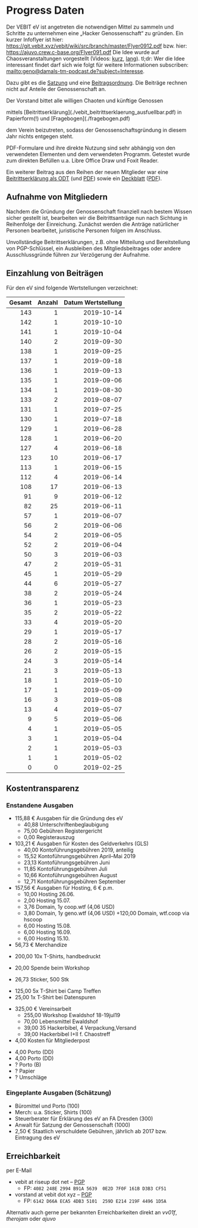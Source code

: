 
# Progress Daten


Der VEBIT eV ist angetreten die notwendigen Mittel zu sammeln und
Schritte zu unternehmen eine „Hacker Genossenschaft“ zu gründen.
Ein kurzer Infoflyer ist hier: https://git.vebit.xyz/vebit/wiki/src/branch/master/Flyer0912.pdf bzw. hier: https://ajuvo.crew.c-base.org/Flyer091.pdf
Die Idee wurde auf Chaosveranstaltungen vorgestellt
(Videos: [kurz](https://media.ccc.de/v/34c3-9256-lightning_talks_day_2#t=2721 "Lighningtalks Tag 2, 34c3"), [lang](https://media.ccc.de/v/35c3chaoswest-37-hacker-eg-genossenschaft-fr-chaosnahes-wirtschaften "ChaosWest, 35c3")).
tl;dr: Wer die Idee interessant findet darf sich wie folgt für weitere Informationen subscriben: <mailto:geno@damals-tm-podcast.de?subject=Interesse>.

Dazu gibt es die [Satzung] und eine [Beitragsordnung].
Die Beiträge rechnen nicht auf Anteile der Genossenschaft an.

Der Vorstand bittet alle willigen Chaoten und künftige Genossen
<!--**bis 17. Juni 2019**--> mittels [Beitrittserklärung](./vebit_beitrittserklaerung_ausfuellbar.pdf) in Papierform(!) und [Fragebogen](./fragebogen.pdf)
dem Verein beizutreten, sodass der Genossenschaftsgründung in
diesem Jahr nichts entgegen steht.

PDF-Formulare und ihre direkte Nutzung sind sehr abhängig von den
verwendeten Elementen und dem verwendeten Programm. Getestet wurde
zum direkten Befüllen u.a. Libre Office Draw und Foxit Reader.
  
Ein weiterer Beitrag aus den Reihen der neuen Mitglieder war eine
[Beitrittserklärung als ODT](./vebit_beitrittserklaerung_ausfuellbar.odt)
(und [PDF](./vebit_beitrittserklaerung_ausfuellbar.pdf)) sowie ein
[Deckblatt](./vebit_rueckadressblatt_ausfuellbar.odt)
([PDF](./vebit_rueckadressblatt_ausfuellbar.pdf)).

[Satzung]: https://git.vebit.xyz/vebit/wiki/src/branch/master/satzung.markdown
[Beitragsordnung]: https://git.vebit.xyz/vebit/wiki/src/branch/master/beitragsordnung.markdown

## Aufnahme von Mitgliedern

Nachdem die Gründung der Genossenschaft finanziell nach bestem Wissen
sicher gestellt ist, bearbeiten wir die Beitrittsanträge nun nach
Sichtung in Reihenfolge der Einreichung. Zunächst werden die Anträge
natürlicher Personen bearbeitet, juristische Personen folgen
im Anschluss.

Unvollständige Beitrittserklärungen, z.B. ohne Mitteilung und
Bereitstellung von PGP-Schlüssel, ein Ausbleiben des Mitgliedsbeitrages
oder andere Ausschlussgründe führen zur Verzögerung der Aufnahme.

## Einzahlung von Beiträgen
 
Für den eV sind folgende Wertstellungen verzeichnet:

Gesamt | Anzahl | Datum Wertstellung
------:|-------:|------:
143 | 1 | 2019-10-14
142 | 1 | 2019-10-10
141 | 1 | 2019-10-04
140 | 2 | 2019-09-30
138 | 1 | 2019-09-25
137 | 1 | 2019-09-18
136 | 1 | 2019-09-13
135 | 1 | 2019-09-06
134 | 1 | 2019-08-30
133 | 2 | 2019-08-07
131 | 1 | 2019-07-25
130 | 1 | 2019-07-18
129 | 1 | 2019-06-28
128 | 1 | 2019-06-20
127 | 4 | 2019-06-18
123 |10 | 2019-06-17
113 | 1 | 2019-06-15
112 | 4 | 2019-06-14
108 |17 | 2019-06-13 
 91 | 9 | 2019-06-12
 82 |25 | 2019-06-11
 57 | 1 | 2019-06-07
 56 | 2 | 2019-06-06
 54 | 2 | 2019-06-05
 52 | 2 | 2019-06-04
 50 | 3 | 2019-06-03
 47 | 2 | 2019-05-31
 45 | 1 | 2019-05-29
 44 | 6 | 2019-05-27
 38 | 2 | 2019-05-24
 36 | 1 | 2019-05-23
 35 | 2 | 2019-05-22
 33 | 4 | 2019-05-20
 29 | 1 | 2019-05-17
 28 | 2 | 2019-05-16
 26 | 2 | 2019-05-15
 24 | 3 | 2019-05-14
 21 | 3 | 2019-05-13
 18 | 1 | 2019-05-10
 17 | 1 | 2019-05-09
 16 | 3 | 2019-05-08
 13 | 4 | 2019-05-07
  9 | 5 | 2019-05-06
  4 | 1 | 2019-05-05
  3 | 1 | 2019-05-04
  2 | 1 | 2019-05-03
  1 | 1 | 2019-05-02
  0 | 0 | 2019-02-25

## Kostentransparenz

### Enstandene Ausgaben

* 115,88 € Ausgaben für die Gründung des eV
  + 40,88 Unterschriftenbeglaubigung
  + 75,00 Gebühren Registergericht
  +  0,00 Registerauszug
* 103,21 € Ausgaben für Kosten des Geldverkehrs (GLS)
  + 40,00 Kontoführungsgebühren 2019, anteilig
  + 15,52 Kontoführungsgebühren April–Mai 2019
  + 23,13 Kontoführungsgebühren Juni
  + 11,85 Kontoführungsgebühren Juli
  + 10,66 Kontoführungsgebühren August
  + 12,71 Kontoführungsgebühren September
* 157,56 € Ausgaben für Hosting, 6 € p.m.
  + 10,00 Hosting 26.06.
  +  2,00 Hosting 15.07.
  +  3,76 Domain, 1y coop.wtf (4,06 USD)
  +  3,80 Domain, 1y geno.wtf (4,06 USD)
  +120,00 Domain, wtf.coop via hscoop
  +  6,00 Hosting 15.08.
  +  6,00 Hosting 16.09.
  +  6,00 Hosting 15.10.
*  56,73 € Merchandize
  + 200,00 10x T-Shirts, handbedruckt
  -  20,00 Spende beim Workshop
  +  26,73 Sticker, 500 Stk
  - 125,00 5x T-Shirt bei Camp Treffen
  -  25,00 1x T-Shirt bei Datenspuren
* 325,00 € Vereinsarbeit
  + 255,00 Workshop Ewaldshof 18-19jul19
  +  70,00 Lebensmittel Ewaldshof
  +  39,00 35 Hackerbibel, 4 Verpackung,Versand
  -  39,00 Hackerbibel I+II f. Chaostreff
*   4,00 Kosten für Mitgliederpost
  +   4,00 Porto (DD)
  +   4,00 Porto (DD)
  +   ? Porto (B)
  +   ? Papier
  +   ? Umschläge

### Eingeplante Ausgaben (Schätzung)

* Büromittel und Porto (100)
* Merch: u.a. Sticker, Shirts (100)
* Steuerberater für Erklärung des eV an FA Dresden (300)
* Anwalt für Satzung der Genossenschaft (1000)
* 2,50 € Staatlich verschuldete Gebühren, jährlich ab 2017 bzw. Eintragung des eV 

## Erreichbarkeit

per E-Mail
* vebit at riseup dot net – [PGP](./vebit.gpg)
  + FP: `4082 248E 2994 B91A 5639  0E2D 7F0F 161B D3B3 CF51`
* vorstand at vebit dot xyz – [PGP](./vorstand.gpg)
  + FP: `6142 D66A ECA5 4DB3 5101  259D E214 219F 4496 1D5A`

Alternativ auch gerne per bekannten Erreichbarkeiten direkt an *vv01f*, *therojam* oder *ajuvo*
